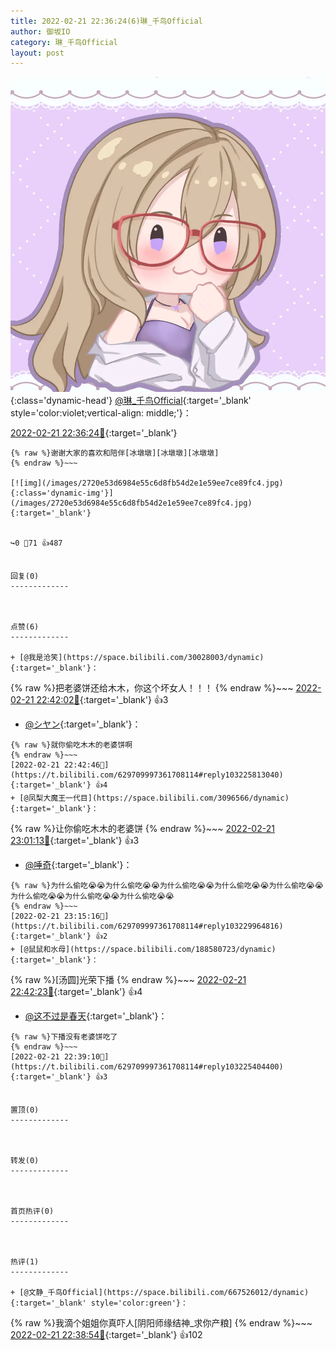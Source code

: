```yaml
---
title: 2022-02-21 22:36:24(6)琳_千鸟Official
author: 御坂IO
category: 琳_千鸟Official
layout: post
---
```


![img](/images/c0a88f85ebd0d056f37b114e0748e69556c8b488.jpg){:class='dynamic-head'}
[@琳_千鸟Official](https://space.bilibili.com/1620923329/dynamic){:target='_blank' style='color:violet;vertical-align: middle;'}：

[2022-02-21 22:36:24🔗](https://t.bilibili.com/629709997361708114){:target='_blank'}

~~~
{% raw %}谢谢大家的喜欢和陪伴[冰墩墩][冰墩墩][冰墩墩]
{% endraw %}~~~

[![img](/images/2720e53d6984e55c6d8fb54d2e1e59ee7ce89fc4.jpg){:class='dynamic-img'}](/images/2720e53d6984e55c6d8fb54d2e1e59ee7ce89fc4.jpg){:target='_blank'}


↪️0 💬71 👍487


回复(0)
-------------



点赞(6)
-------------

+ [@我是沧笑](https://space.bilibili.com/30028003/dynamic){:target='_blank'}：
~~~
{% raw %}把老婆饼还给木木，你这个坏女人！！！
{% endraw %}~~~
[2022-02-21 22:42:02🔗](https://t.bilibili.com/629709997361708114#reply103225847056){:target='_blank'} 👍3
+ [@シヤン](https://space.bilibili.com/476847/dynamic){:target='_blank'}：
~~~
{% raw %}就你偷吃木木的老婆饼啊
{% endraw %}~~~
[2022-02-21 22:42:46🔗](https://t.bilibili.com/629709997361708114#reply103225813040){:target='_blank'} 👍4
+ [@凤梨大魔王一代目](https://space.bilibili.com/3096566/dynamic){:target='_blank'}：
~~~
{% raw %}让你偷吃木木的老婆饼
{% endraw %}~~~
[2022-02-21 23:01:13🔗](https://t.bilibili.com/629709997361708114#reply103228192704){:target='_blank'} 👍3
+ [@唾奇](https://space.bilibili.com/483844660/dynamic){:target='_blank'}：
~~~
{% raw %}为什么偷吃😭😭为什么偷吃😭😭为什么偷吃😭😭为什么偷吃😭😭为什么偷吃😭😭为什么偷吃😭😭为什么偷吃😭😭为什么偷吃😭😭
{% endraw %}~~~
[2022-02-21 23:15:16🔗](https://t.bilibili.com/629709997361708114#reply103229964816){:target='_blank'} 👍2
+ [@鼠鼠和水母](https://space.bilibili.com/188580723/dynamic){:target='_blank'}：
~~~
{% raw %}[汤圆]光荣下播
{% endraw %}~~~
[2022-02-21 22:42:23🔗](https://t.bilibili.com/629709997361708114#reply103225728992){:target='_blank'} 👍4
+ [@这不过是春天](https://space.bilibili.com/5284049/dynamic){:target='_blank'}：
~~~
{% raw %}下播没有老婆饼吃了
{% endraw %}~~~
[2022-02-21 22:39:10🔗](https://t.bilibili.com/629709997361708114#reply103225404400){:target='_blank'} 👍3


置顶(0)
-------------



转发(0)
-------------



首页热评(0)
-------------



热评(1)
-------------

+ [@文静_千鸟Official](https://space.bilibili.com/667526012/dynamic){:target='_blank' style='color:green'}：
~~~
{% raw %}我滴个姐姐你真吓人[阴阳师缘结神_求你产粮]
{% endraw %}~~~
[2022-02-21 22:38:54🔗](https://t.bilibili.com/629709997361708114#reply103225254528){:target='_blank'} 👍102


